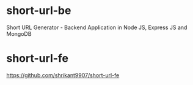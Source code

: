 # short-url-be
Short URL Generator - Backend Application in Node JS, Express JS and MongoDB

# short-url-fe
https://github.com/shrikant9907/short-url-fe